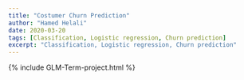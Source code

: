 ```yaml
---
title: "Costumer Churn Prediction"
author: "Hamed Helali"
date: 2020-03-20
tags: [Classification, Logistic regression, Churn prediction]
excerpt: "Classification, Logistic regression, Churn prediction"
---
```


{% include GLM-Term-project.html %}
